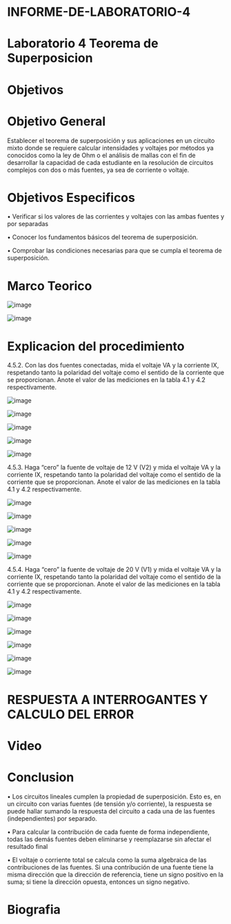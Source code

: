 # INFORME-DE-LABORATORIO-4

# Laboratorio 4 Teorema de Superposicion

# Objetivos 

# Objetivo General

Establecer el teorema de superposición y sus aplicaciones en un circuito mixto donde se requiere calcular intensidades y voltajes por métodos ya conocidos como la ley de Ohm o el análisis de mallas con el fin de desarrollar la capacidad de cada estudiante en la resolución de circuitos complejos con dos o más fuentes, ya sea de corriente o voltaje.


# Objetivos Especificos

•	Verificar si los valores de las corrientes y voltajes con las ambas fuentes y por separadas 

•	Conocer los fundamentos básicos del teorema de superposición.

•	Comprobar las condiciones necesarias para que se cumpla el teorema de superposición.



# Marco Teorico


![image](https://user-images.githubusercontent.com/84412132/125726524-314db7eb-566e-48a0-83a7-a31438c0fbcd.png)



![image](https://user-images.githubusercontent.com/84412132/125728002-e470f152-b4d4-425d-aafe-9deaf8705f59.png)
 
 
 

#  Explicacion del procedimiento

4.5.2. Con las dos fuentes conectadas, mida el voltaje VA y la corriente IX, respetando tanto la polaridad del voltaje como el sentido de la corriente que se proporcionan. Anote el valor de las mediciones en la tabla 4.1 y 4.2 respectivamente. 

![image](https://user-images.githubusercontent.com/84585835/125898183-b5219156-a929-4f0f-a993-bdcadde36d56.png)

![image](https://user-images.githubusercontent.com/84585835/125898229-1f629f19-dff3-4cab-a49c-d57b665a34d8.png)

![image](https://user-images.githubusercontent.com/84585835/125898355-83dc90b8-7924-4a75-9b12-354d669851c7.png)

![image](https://user-images.githubusercontent.com/84585835/125898474-512e462b-e590-40ea-a2ef-98b81f9d830b.png)

![image](https://user-images.githubusercontent.com/84585835/125899899-f0a2b500-3410-4613-83a2-9bcb51b108e8.png)

4.5.3. Haga “cero” la fuente de voltaje de 12 V (V2) y mida el voltaje VA y la corriente IX, respetando tanto la polaridad del voltaje como el sentido de la corriente que se proporcionan. Anote el valor de las mediciones en la tabla 4.1 y 4.2 respectivamente.

![image](https://user-images.githubusercontent.com/84585835/125898568-3f08c9c1-28ef-4e8e-815c-0feecdb8f34e.png)

![image](https://user-images.githubusercontent.com/84585835/125898525-7a8c70b8-79dd-44c3-a031-5a485b7a85bd.png)

![image](https://user-images.githubusercontent.com/84585835/125898605-3d6a79f9-afca-4612-a8f8-5d0ccaa49bef.png)

![image](https://user-images.githubusercontent.com/84585835/125900260-6b6659c0-d3be-4894-8f0c-f1a9c9b36145.png)

![image](https://user-images.githubusercontent.com/84585835/125900328-a58265aa-1424-4e3a-bcf8-9f9a02de95be.png)

4.5.4. Haga “cero” la fuente de voltaje de 20 V (V1) y mida el voltaje VA y la corriente IX, respetando tanto la polaridad del voltaje como el sentido de la corriente que se proporcionan. Anote el valor de las mediciones en la tabla 4.1 y 4.2 respectivamente.

![image](https://user-images.githubusercontent.com/84585835/125898735-13efa1e9-7829-44a1-a501-fa305761f7dc.png)

![image](https://user-images.githubusercontent.com/84585835/125898778-34274ab5-1a25-4c61-bdee-5637fed60589.png)

![image](https://user-images.githubusercontent.com/84585835/125898798-0cf27a5e-c7cb-4104-bb5a-2c30ca44e975.png)

![image](https://user-images.githubusercontent.com/84585835/125901601-76e6a72d-3677-4710-af29-8dcaab09d2a6.png)

![image](https://user-images.githubusercontent.com/84585835/125900832-74282e86-0caf-4704-babd-0f5f246de684.png)

![image](https://user-images.githubusercontent.com/84585835/125900187-f00c4e01-a5cf-42e8-b54b-58a93b620982.png)

# RESPUESTA A INTERROGANTES Y CALCULO DEL ERROR



# Video



# Conclusion


•	Los circuitos lineales cumplen la propiedad de superposición. Esto es, en un circuito con varias fuentes (de tensión y/o corriente), la respuesta se puede hallar sumando la respuesta del circuito a cada una de las fuentes (independientes) por separado.

•	Para calcular la contribución de cada fuente de forma independiente, todas las demás fuentes deben eliminarse y reemplazarse sin afectar el resultado final


•	El voltaje o corriente total se calcula como la suma algebraica de las contribuciones de las fuentes. Si una contribución de una fuente tiene la misma dirección que la dirección de referencia, tiene un signo positivo en la suma; si tiene la dirección opuesta, entonces un signo negativo.




# Biografia


